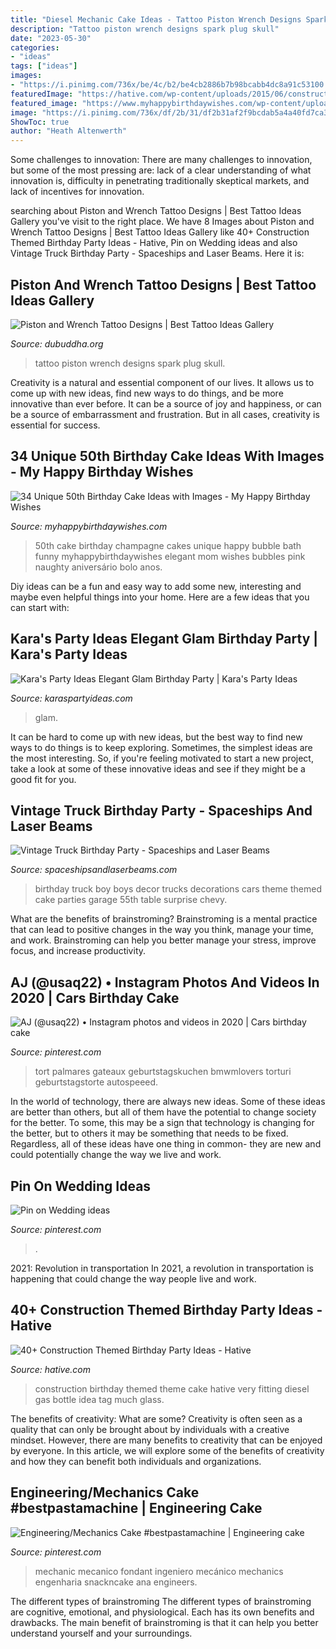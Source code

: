 ```yaml
---
title: "Diesel Mechanic Cake Ideas - Tattoo Piston Wrench Designs Spark Plug Skull"
description: "Tattoo piston wrench designs spark plug skull"
date: "2023-05-30"
categories:
- "ideas"
tags: ["ideas"]
images:
- "https://i.pinimg.com/736x/be/4c/b2/be4cb2886b7b98bcabb4dc8a91c53100.jpg"
featuredImage: "https://hative.com/wp-content/uploads/2015/06/construction-birthday-party/25-construction-themed-birthday-party.jpg"
featured_image: "https://www.myhappybirthdaywishes.com/wp-content/uploads/2016/09/champagne-bubble-bath-50th-birthday-cakes.jpg"
image: "https://i.pinimg.com/736x/df/2b/31/df2b31af2f9bcdab5a4a40fd7ca39769.jpg"
ShowToc: true
author: "Heath Altenwerth"
---
```



Some challenges to innovation:
There are many challenges to innovation, but some of the most pressing are: lack of a clear understanding of what innovation is, difficulty in penetrating traditionally skeptical markets, and lack of incentives for innovation.

	

		
searching about Piston and Wrench Tattoo Designs | Best Tattoo Ideas Gallery you've visit to the right place. We have 8 Images about Piston and Wrench Tattoo Designs | Best Tattoo Ideas Gallery like 40+ Construction Themed Birthday Party Ideas - Hative, Pin on Wedding ideas and also Vintage Truck Birthday Party - Spaceships and Laser Beams. Here it is:
		
    
## Piston And Wrench Tattoo Designs | Best Tattoo Ideas Gallery

<img loading=lazy src="http://www.dubuddha.org/wp-content/uploads/2016/05/Piston-and-Wrench-Tattoo-Designs-by-gladeyery-510x510.jpg" onerror="this.onerror=null;this.src='https://tse3.mm.bing.net/th?id=OIP.wtnBL1M3dCIL7lx1TkLgNQHaHa&amp;pid=15.1';" alt="Piston and Wrench Tattoo Designs | Best Tattoo Ideas Gallery">

_Source: dubuddha.org_

>tattoo piston wrench designs spark plug skull. 

	

Creativity is a natural and essential component of our lives. It allows us to come up with new ideas, find new ways to do things, and be more innovative than ever before. It can be a source of joy and happiness, or can be a source of embarrassment and frustration. But in all cases, creativity is essential for success.

    
## 34 Unique 50th Birthday Cake Ideas With Images - My Happy Birthday Wishes

<img loading=lazy src="https://www.myhappybirthdaywishes.com/wp-content/uploads/2016/09/champagne-bubble-bath-50th-birthday-cakes.jpg" onerror="this.onerror=null;this.src='https://tse2.mm.bing.net/th?id=OIP.gcJFr15pcCAUkbDP0eWp6gHaLT&amp;pid=15.1';" alt="34 Unique 50th Birthday Cake Ideas with Images - My Happy Birthday Wishes">

_Source: myhappybirthdaywishes.com_

>50th cake birthday champagne cakes unique happy bubble bath funny myhappybirthdaywishes elegant mom wishes bubbles pink naughty aniversário bolo anos. 

	

Diy ideas can be a fun and easy way to add some new, interesting and maybe even helpful things into your home. Here are a few ideas that you can start with: 

    
## Kara&#039;s Party Ideas Elegant Glam Birthday Party | Kara&#039;s Party Ideas

<img loading=lazy src="https://karaspartyideas.com/wp-content/uploads/2018/01/Elegant-Glam-Birthday-Party-via-Karas-Party-Ideas-KarasPartyIdeas.com6_-683x1024.jpg" onerror="this.onerror=null;this.src='https://tse3.mm.bing.net/th?id=OIP.hqDiu7odMaahwP5y1G_o-wHaLG&amp;pid=15.1';" alt="Kara&#039;s Party Ideas Elegant Glam Birthday Party | Kara&#039;s Party Ideas">

_Source: karaspartyideas.com_

>glam. 

	

It can be hard to come up with new ideas, but the best way to find new ways to do things is to keep exploring. Sometimes, the simplest ideas are the most interesting. So, if you're feeling motivated to start a new project, take a look at some of these innovative ideas and see if they might be a good fit for you.

    
## Vintage Truck Birthday Party - Spaceships And Laser Beams

<img loading=lazy src="http://spaceshipsandlaserbeams.com/wp-content/uploads/2015/09/vintage-truck-boy-birthday-party-ideas.jpg" onerror="this.onerror=null;this.src='https://tse3.mm.bing.net/th?id=OIP.pJoiS6snJ9b1JxvlBi383QHaLH&amp;pid=15.1';" alt="Vintage Truck Birthday Party - Spaceships and Laser Beams">

_Source: spaceshipsandlaserbeams.com_

>birthday truck boy boys decor trucks decorations cars theme themed cake parties garage 55th table surprise chevy. 

	

What are the benefits of brainstroming?
Brainstroming is a mental practice that can lead to positive changes in the way you think, manage your time, and work. Brainstroming can help you better manage your stress, improve focus, and increase productivity.

    
## AJ (@usaq22) • Instagram Photos And Videos In 2020 | Cars Birthday Cake

<img loading=lazy src="https://i.pinimg.com/736x/be/4c/b2/be4cb2886b7b98bcabb4dc8a91c53100.jpg" onerror="this.onerror=null;this.src='https://tse1.mm.bing.net/th?id=OIP.yTo2q3amgwvne7SrtXfCqQHaHa&amp;pid=15.1';" alt="AJ (@usaq22) • Instagram photos and videos in 2020 | Cars birthday cake">

_Source: pinterest.com_

>tort palmares gateaux geburtstagskuchen bmwmlovers torturi geburtstagstorte autospeeed. 

	

In the world of technology, there are always new ideas. Some of these ideas are better than others, but all of them have the potential to change society for the better. To some, this may be a sign that technology is changing for the better, but to others it may be something that needs to be fixed. Regardless, all of these ideas have one thing in common- they are new and could potentially change the way we live and work.

    
## Pin On Wedding Ideas

<img loading=lazy src="https://i.pinimg.com/736x/df/2b/31/df2b31af2f9bcdab5a4a40fd7ca39769.jpg" onerror="this.onerror=null;this.src='https://tse1.mm.bing.net/th?id=OIP.De15U1Mz89-8MTS3VrHD5AHaJ3&amp;pid=15.1';" alt="Pin on Wedding ideas">

_Source: pinterest.com_

>. 

	

2021: Revolution in transportation
In 2021, a revolution in transportation is happening that could change the way people live and work.

    
## 40+ Construction Themed Birthday Party Ideas - Hative

<img loading=lazy src="https://hative.com/wp-content/uploads/2015/06/construction-birthday-party/25-construction-themed-birthday-party.jpg" onerror="this.onerror=null;this.src='https://tse4.mm.bing.net/th?id=OIP.ZWGq3KMhBdCd8lyDxY-5BwHaLH&amp;pid=15.1';" alt="40+ Construction Themed Birthday Party Ideas - Hative">

_Source: hative.com_

>construction birthday themed theme cake hative very fitting diesel gas bottle idea tag much glass. 

	

The benefits of creativity: What are some?
Creativity is often seen as a quality that can only be brought about by individuals with a creative mindset. However, there are many benefits to creativity that can be enjoyed by everyone. In this article, we will explore some of the benefits of creativity and how they can benefit both individuals and organizations.

    
## Engineering/Mechanics Cake #bestpastamachine | Engineering Cake

<img loading=lazy src="https://i.pinimg.com/originals/d4/a9/07/d4a90759780694c41518f0c8e2613345.jpg" onerror="this.onerror=null;this.src='https://tse3.mm.bing.net/th?id=OIP.f32Lek-kuxC1GPWXWGCtNAHaJ6&amp;pid=15.1';" alt="Engineering/Mechanics Cake #bestpastamachine | Engineering cake">

_Source: pinterest.com_

>mechanic mecanico fondant ingeniero mecánico mechanics engenharia snackncake ana engineers. 

	

The different types of brainstroming
The different types of brainstroming are cognitive, emotional, and physiological. Each has its own benefits and drawbacks. The main benefit of brainstroming is that it can help you better understand yourself and your surroundings.

